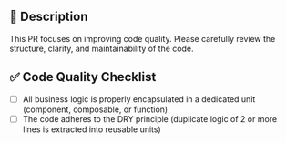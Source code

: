 ## 📝 Description
This PR focuses on improving code quality. Please carefully review the structure, clarity, and maintainability of the code.

## ✅ Code Quality Checklist
- [ ] All business logic is properly encapsulated in a dedicated unit (component, composable, or function)
- [ ] The code adheres to the DRY principle (duplicate logic of 2 or more lines is extracted into reusable units)
